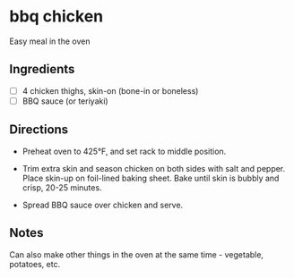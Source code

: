# bbq chicken

Easy meal in the oven

## Ingredients

* [ ] 4 chicken thighs, skin-on (bone-in or boneless)
* [ ] BBQ sauce (or teriyaki)

## Directions

* Preheat oven to 425°F, and set rack to middle position.

* Trim extra skin and season chicken on both sides with salt and pepper. Place skin-up on foil-lined baking sheet. Bake until skin is bubbly and crisp, 20-25 minutes.

* Spread BBQ sauce over chicken and serve.

## Notes

Can also make other things in the oven at the same time - vegetable, potatoes, etc.
